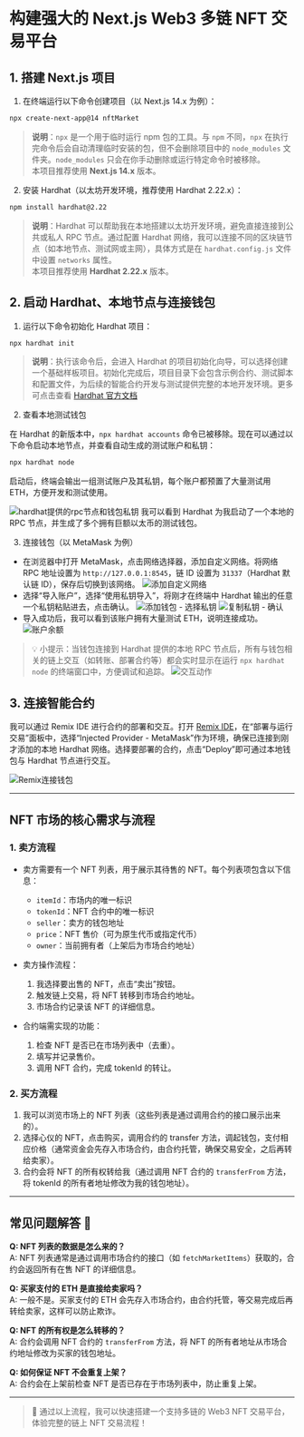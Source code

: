 # 构建强大的 Next.js Web3 多链 NFT 交易平台

## 1. 搭建 Next.js 项目

1. 在终端运行以下命令创建项目（以 Next.js 14.x 为例）：

  ```bash
  npx create-next-app@14 nftMarket
  ```

  > **说明**：`npx` 是一个用于临时运行 npm 包的工具。与 `npm` 不同，`npx` 在执行完命令后会自动清理临时安装的包，但不会删除项目中的 `node_modules` 文件夹。`node_modules` 只会在你手动删除或运行特定命令时被移除。  
  > 本项目推荐使用 **Next.js 14.x** 版本。

2. 安装 Hardhat（以太坊开发环境，推荐使用 Hardhat 2.22.x）：

  ```bash
  npm install hardhat@2.22
  ```

  > **说明**：Hardhat 可以帮助我在本地搭建以太坊开发环境，避免直接连接到公共或私人 RPC 节点。通过配置 Hardhat 网络，我可以连接不同的区块链节点（如本地节点、测试网或主网），具体方式是在 `hardhat.config.js` 文件中设置 `networks` 属性。  
  > 本项目推荐使用 **Hardhat 2.22.x** 版本。

## 2. 启动 Hardhat、本地节点与连接钱包

1. 运行以下命令初始化 Hardhat 项目：

  ```bash
  npx hardhat init
  ```

  > **说明**：执行该命令后，会进入 Hardhat 的项目初始化向导，可以选择创建一个基础样板项目。初始化完成后，项目目录下会包含示例合约、测试脚本和配置文件，为后续的智能合约开发与测试提供完整的本地开发环境。更多可点击查看 [Hardhat 官方文档](https://hardhat.org/getting-started/)

2. 查看本地测试钱包

  在 Hardhat 的新版本中，`npx hardhat accounts` 命令已被移除。现在可以通过以下命令启动本地节点，并查看自动生成的测试账户和私钥：

  ```bash
  npx hardhat node
  ```

  启动后，终端会输出一组测试账户及其私钥，每个账户都预置了大量测试用 ETH，方便开发和测试使用。

  ![hardhat提供的rpc节点和钱包私钥](img/image.png)
  我可以看到 Hardhat 为我启动了一个本地的 RPC 节点，并生成了多个拥有巨额以太币的测试钱包。

3. 连接钱包（以 MetaMask 为例）

  - 在浏览器中打开 MetaMask，点击网络选择器，添加自定义网络。将网络 RPC 地址设置为 `http://127.0.0.1:8545`，链 ID 设置为 `31337`（Hardhat 默认链 ID），保存后切换到该网络。
    ![添加自定义网络](img/image-1.png)
  - 选择“导入账户”，选择“使用私钥导入”，将刚才在终端中 Hardhat 输出的任意一个私钥粘贴进去，点击确认。
    ![添加钱包 - 选择私钥](img/image-2.png)
    ![复制私钥 - 确认](img/image-3.png)
  - 导入成功后，我可以看到该账户拥有大量测试 ETH，说明连接成功。
    ![账户余额](img/image-4.png)

  > 💡 小提示：当钱包连接到 Hardhat 提供的本地 RPC 节点后，所有与钱包相关的链上交互（如转账、部署合约等）都会实时显示在运行 `npx hardhat node` 的终端窗口中，方便调试和追踪。
  ![交互动作](img/image-5.png)

## 3. 连接智能合约

我可以通过 Remix IDE 进行合约的部署和交互。打开 [Remix IDE](https://remix.ethereum.org/)，在“部署与运行交易”面板中，选择“Injected Provider - MetaMask”作为环境，确保已连接到刚才添加的本地 Hardhat 网络。选择要部署的合约，点击“Deploy”即可通过本地钱包与 Hardhat 节点进行交互。

![Remix连接钱包](img/image-6.png)

---

## NFT 市场的核心需求与流程

### 1. 卖方流程

- 卖方需要有一个 NFT 列表，用于展示其待售的 NFT。每个列表项包含以下信息：
  - `itemId`：市场内的唯一标识
  - `tokenId`：NFT 合约中的唯一标识
  - `seller`：卖方的钱包地址
  - `price`：NFT 售价（可为原生代币或指定代币）
  - `owner`：当前拥有者（上架后为市场合约地址）

- 卖方操作流程：
  1. 我选择要出售的 NFT，点击“卖出”按钮。
  2. 触发链上交易，将 NFT 转移到市场合约地址。
  3. 市场合约记录该 NFT 的详细信息。

- 合约端需实现的功能：
  1. 检查 NFT 是否已在市场列表中（去重）。
  2. 填写并记录售价。
  3. 调用 NFT 合约，完成 tokenId 的转让。

### 2. 买方流程

1. 我可以浏览市场上的 NFT 列表（这些列表是通过调用合约的接口展示出来的）。
2. 选择心仪的 NFT，点击购买，调用合约的 transfer 方法，调起钱包，支付相应价格（通常资金会先存入市场合约，由合约托管，确保交易安全，之后再转给卖家）。
3. 合约会将 NFT 的所有权转给我（通过调用 NFT 合约的 `transferFrom` 方法，将 tokenId 的所有者地址修改为我的钱包地址）。

---

## 常见问题解答 🤔

**Q: NFT 列表的数据是怎么来的？**  
A: NFT 列表通常是通过调用市场合约的接口（如 `fetchMarketItems`）获取的，合约会返回所有在售 NFT 的详细信息。

**Q: 买家支付的 ETH 是直接给卖家吗？**  
A: 一般不是。买家支付的 ETH 会先存入市场合约，由合约托管，等交易完成后再转给卖家，这样可以防止欺诈。

**Q: NFT 的所有权是怎么转移的？**  
A: 合约会调用 NFT 合约的 `transferFrom` 方法，将 NFT 的所有者地址从市场合约地址修改为买家的钱包地址。

**Q: 如何保证 NFT 不会重复上架？**  
A: 合约会在上架前检查 NFT 是否已存在于市场列表中，防止重复上架。

---

> 🚀 通过以上流程，我可以快速搭建一个支持多链的 Web3 NFT 交易平台，体验完整的链上 NFT 交易流程！

